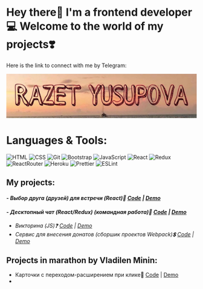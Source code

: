 # Hey there👋 I'm a frontend developer💻 Welcome to the world of my projects❣️
Here is the link to connect with me by Telegram:

[![Header](https://github.com/wonder-girl92/wonder-girl92/blob/main/assets/logo.jpg)](https://t.me/Razet13)

# Languages & Tools:
![HTML](https://img.shields.io/badge/-Html-E85E2A?style=for-the-badge&logo=html5&logoColor=F8F9F9)
![CSS](https://img.shields.io/badge/-Css-blue?style=for-the-badge&logo=css3&logoColor=F8F9F9)
![Git](https://img.shields.io/badge/-Git-grey?style=for-the-badge&logo=git&logoColor=orange)
![Bootstrap](https://img.shields.io/badge/-Bootstrap-8249C1?style=for-the-badge&logo=bootstrap&logoColor=F8F9F9)
![JavaScript](https://img.shields.io/badge/-JavaScript-grey?style=for-the-badge&logo=javascript&logoColor=yellow)
![React](https://img.shields.io/badge/-React-black?style=for-the-badge&logo=react&logoColor=1FDDF3)
![Redux](https://img.shields.io/badge/-Redux-lightgrey?style=for-the-badge&logo=redux&logoColor=purple)
![ReactRouter](https://img.shields.io/badge/-ReactRouter-grey?style=for-the-badge&logo=react-router&logoColor=red)
![Heroku](https://img.shields.io/badge/-Heroku-8249C1?style=for-the-badge&logo=heroku&logoColor=white)
![Prettier](https://img.shields.io/badge/-Prettier-grey?style=for-the-badge&logo=prettier&logoColor=orange)
![ESLint](https://img.shields.io/badge/-ESLint-lightgrey?style=for-the-badge&logo=eslint&logoColor=1F67F3)

## My projects:
#### - *Выбор друга (друзей) для встречи (React)👫 [Code](https://github.com/wonder-girl92/fast-company) | [Demo](https://wonder-girl92.github.io/fast-company/)*
#### - *Десктопный чат (React/Redux) (командная работа)📨 [Code](https://github.com/wonder-girl92/react-chat) | [Demo](https://react-redux-chat-p.herokuapp.com/)*
- *Викторина (JS)❓ [Code](https://github.com/wonder-girl92/quiz-on-JS) | [Demo](https://wonder-girl92.github.io/quiz-on-JS/)*
- *Сервис для внесения донатов (сборшик проектов Webpack)💲 [Code](https://github.com/wonder-girl92/service-for-donation-webpack) | [Demo](https://wonder-girl92.github.io/service-for-donation-webpack/)*
 
## Projects in marathon by Vladilen Minin:
- Карточки с переходом-расширением при клике🥭 [Code](https://github.com/wonder-girl92/cards-sources) | [Demo](https://wonder-girl92.github.io/cards-sources/)
- 
